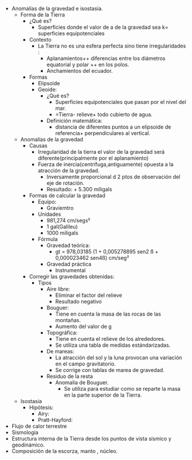 - Anomalías de la gravedad e isostasia.
	- Forma de la Tierra 
		- ¿Qué es?
			- Superficies donde el valor de a de la gravedad sea k= superficies equipotenciales
		- Contexto
			- La Tierra no es una esfera perfecta sino tiene irregularidades :
				- Aplanamientos++ diferencias entre los diámetros equatorial y polar ++ en los polos.
				- Anchamientos del ecuador.
		- Formas
			- Elipsoide
			- Geoide:
				- ¿Qué es?
					- Superficies equipotenciales que pasan por el nivel del mar.
					- =Tierra- relieve+ todo cubierto de agua.
				- Definición matemática:
					- distancia de diferentes puntos a un elipsoide de referencia+ perpendiculares al vertical.
	- Anomalías de la gravedad
		- Causas
			-  Irregularidad de la tierra el valor de la gravedad será diferente(principalmente por el aplanamiento) 
			-  Fuerza de inercia(centrífuga,antiguamente) opuesta a la atracción de la gravedad. 
				- Inversamente proporcional d 2 ptos de observación del  eje de rotación.
				- Resultado: + 5.300 miligals
		- Formas de calcular la gravedad
			- Equipo:
				- Gravíemtro
			- Unidades
				- 981,274 cm/segs² 
				- 1 gal(Galileu)
				- 1000 miligals
			- Fórmula
				- Gravedad teórica:
					- gt = 978,03185 (1 + 0,005278895 sen2 ß + 0,000023462 sen4ß) cm/seg²
				- Gravedad práctica
					- Instrumental
		- Corregir las gravedades obtenidas:
			- Tipos
				- Aire libre:
					- Eliminar el factor del relieve
					- Resultado negativo
				- Bouguer:
					- Tiene en cuenta la masa de las rocas de las montañas.
					- Aumento del valor de g 
				- Topográfica:
					- Tiene en cuenta el relieve de los alrededores.
					- Se utiliza una tabla de medidas estándarizadas.
				- De mareas:
					- La atracción del sol y la luna provocan una variación en el campo gravitatorio.
					- Se corrige con tablas de marea de gravedad.
				- Residuo de la resta
					- Anomalía de Bouguer.
						- Se utiliza para estudiar como se reparte la masa en la parte superior de la Tierra.
	- Isostasia
		- Hipótesis:
			- Airy:
			- Pratt-Hayford:
- Flujo de calor terrestre
- Sismología
- Estructura interna de la Tierra desde los puntos  de vista sísmico y geodinámico.
- Composición de la escorza, manto , núcleo.